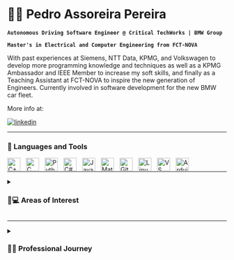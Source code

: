 # 🏄‍♂️ Pedro Assoreira Pereira

**`Autonomous Driving Software Engineer @ Critical TechWorks | BMW Group`**

**`Master's in Electrical and Computer Engineering from FCT-NOVA`**

With past experiences at Siemens, NTT Data, KPMG, and Volkswagen to develop more programming knowledge and techniques as well as a KPMG Ambassador and IEEE Member to increase my soft skills, and finally as a Teaching Assistant at FCT-NOVA to inspire the new generation of Engineers. Currently involved in software development for the new BMW car fleet. 

More info at:
   <p align="left">
      <a href="https://www.linkedin.com/in/pedroassoreirapereira/">
         <img alt="linkedin" title="LinkedIn" src="https://custom-icon-badges.demolab.com/badge/-Linkedin-black?style=for-the-badge&logo=174857&logoColor=white"/></a>
   </p>

---

<h3> 🧰 Languages and Tools </h3>

<img align="left" alt="C++" width="30px" style="padding-right:10px;" src="https://cdn.jsdelivr.net/gh/devicons/devicon/icons/cplusplus/cplusplus-original.svg" />
<img align="left" alt="C" width="30px" style="padding-right:10px;" src="https://cdn.jsdelivr.net/gh/devicons/devicon/icons/c/c-original.svg" />
<img align="left" alt="Python" width="30px" style="padding-right:10px;" src="https://cdn.jsdelivr.net/gh/devicons/devicon/icons/python/python-original.svg" />
<img align="left" alt="C#" width="30px" style="padding-right:10px;" src="https://cdn.jsdelivr.net/gh/devicons/devicon/icons/csharp/csharp-original.svg" />
<img align="left" alt="Java" width="30px" style="padding-right:10px;" src="https://cdn.jsdelivr.net/gh/devicons/devicon/icons/java/java-original.svg"/>

<img align="left" alt="Matlab" width="30px" style="padding-right:10px;" src="https://cdn.jsdelivr.net/gh/devicons/devicon/icons/matlab/matlab-original.svg" />
<img align="left" alt="Git" width="30px" style="padding-right:10px;" src="https://cdn.jsdelivr.net/gh/devicons/devicon/icons/git/git-original.svg" />
<img align="left" alt="Linux" width="30px" style="padding-right:10px;" src="https://cdn.jsdelivr.net/gh/devicons/devicon/icons/linux/linux-original.svg" />
<img align="left" alt="VS Code" width="30px" style="padding-right:10px;" src="https://cdn.jsdelivr.net/gh/devicons/devicon/icons/vscode/vscode-original.svg" />
<img align="left" alt="Arduino" width="30px" style="padding-right:10px;" src="https://cdn.jsdelivr.net/gh/devicons/devicon/icons/arduino/arduino-original.svg" />
<br />

---

<details>
 <summary><h3>🚗💻 Areas of Interest</h3></summary>
   
   - Embedded Systems
   
   - Computer Vision
   
   - IoT
   
   - Robotics
   
   - Mobility
   
   - Industrial Automation
   
   - Spacecraft Control
   
   - Medical Care
   
   - Machine Learning / Artificial Intelligence
   
</details>   

---

<details>
 <summary><h3>👨‍💻 Professional Journey</h3></summary>
   
Job Title  | Company | Duration | Location
------------- | ------------- | ------------- | -------------
Autonomous Driving Software Engineer  | Critical TechWorks & BMW Group                              | Feb. 2022 – present | Lisbon, Portugal
Software Engineer                     | Volkswagen Digital Solutions                     | Sep. 2021 – Jan. 2022  | Lisbon, Portugal 
Teaching Assistant                    | NOVA School of Science and Technology (FCT-NOVA) | Oct. 2020 – Jan. 2021 | Lisbon, Portugal
FCT-NOVA Student Branch Member | IEEE | Feb. 2020 – Jun. 2020 | Lisbon, Portugal
FCT-NOVA Campus Ambassador            | KPMG | Oct. 2018 – Oct. 2019 | Lisbon, Portugal
IT Advisory Intern                    | KPMG | Jul. 2019 | Lisbon, Portugal
IoT Developer Intern                  | NTT Data | Jan. 2019 – Feb. 2019 | Lisbon, Portugal
Software Engineering Intern           | Siemens | Jul. 2018 – Sep. 2018 | Lisbon, Portugal
</details> 
  
   

